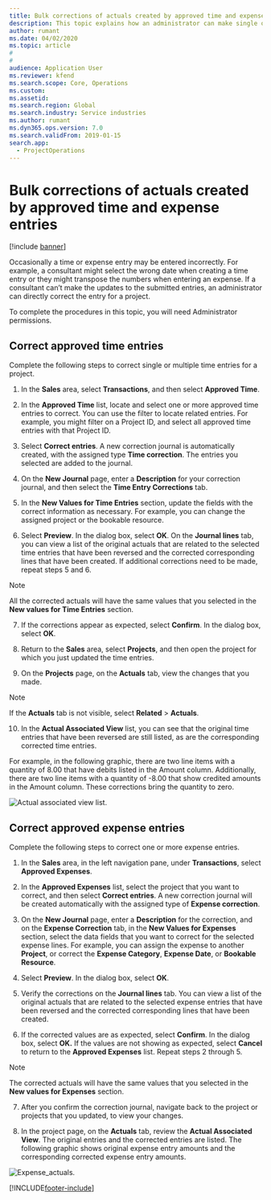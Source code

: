 ```yaml
---
title: Bulk corrections of actuals created by approved time and expense entries
description: This topic explains how an administrator can make single or bulk corrections to previously approved time or expense entries if the billing is not complete.
author: rumant
ms.date: 04/02/2020
ms.topic: article
#
#
audience: Application User
ms.reviewer: kfend
ms.search.scope: Core, Operations
ms.custom: 
ms.assetid: 
ms.search.region: Global
ms.search.industry: Service industries
ms.author: rumant
ms.dyn365.ops.version: 7.0
ms.search.validFrom: 2019-01-15
search.app: 
  - ProjectOperations
---
```


# Bulk corrections of actuals created by approved time and expense entries

[!include [banner](../includes/psa-now-project-operations.md)]

Occasionally a time or expense entry may be entered incorrectly. For example, a consultant might select the wrong date when creating a time entry or they might transpose the numbers when entering an expense. If a consultant can’t make the updates to the submitted entries, an administrator can directly correct the entry for a project.

To complete the procedures in this topic, you will need Administrator permissions.

## Correct approved time entries     

Complete the following steps to correct single or multiple time entries for a project.

1. In the **Sales** area, select **Transactions**, and then select **Approved Time**. 

2. In the **Approved Time** list, locate and select one or more approved time entries to correct. You can use the filter to locate related entries. For example, you might filter on a Project ID, and select all approved time entries with that Project ID.

3. Select **Correct entries**. A new correction journal is automatically created, with the assigned type **Time correction**. The entries you selected are added to the journal. 

4. On the **New Journal** page, enter a **Description** for your correction journal, and then select the **Time Entry Corrections** tab.  
5. In the **New Values for Time Entries** section, update the fields with the correct information as necessary. For example, you can change the assigned project or the bookable resource.

6. Select **Preview**. In the dialog box, select **OK**. On the **Journal lines** tab, you can view a list of the original actuals that are related to the selected time entries that have been reversed and the corrected corresponding lines that have been created. If additional corrections need to be made, repeat steps 5 and 6. 

> [!NOTE]
> All the corrected actuals will have the same values that you selected in the **New values for Time Entries** section.

7. If the corrections appear as expected, select **Confirm**. In the dialog box, select **OK**.

8. Return to the **Sales** area, select **Projects**, and then open the project for which you just updated the time entries. 

9. On the **Projects** page, on the **Actuals** tab, view the changes that you made. 

> [!NOTE]
> If the **Actuals** tab is not visible, select **Related** > **Actuals**.  

10. In the **Actual Associated View** list, you can see that the original time entries that have been reversed are still listed, as are the corresponding corrected time entries. 

For example, in the following graphic, there are two line items with a quantity of 8.00 that have debits listed in the Amount column. Additionally, there are two line items with a quantity of -8.00 that show credited amounts in the Amount column. These corrections bring the quantity to zero.

![Actual associated view list.](https://github.com/MicrosoftDocs/dynamics-365-customer-engagement-pr/blob/bulk-corrections-actuals-created-by-approved-time-expense-entries.md/time-actuals.png)
 
## Correct approved expense entries

Complete the following steps to correct one or more expense entries. 

1. In the **Sales** area, in the left navigation pane, under **Transactions**, select **Approved Expenses**.

2. In the **Approved Expenses** list, select the project that you want to correct, and then select **Correct entries**. A new correction journal will be created automatically with the assigned type of **Expense correction**. 

3. On the **New Journal** page, enter a **Description** for the correction, and on the **Expense Correction** tab, in the **New Values for Expenses** section, select the data fields that you want to correct for the selected expense lines. For example, you can assign the expense to another **Project**, or correct the **Expense Category**, **Expense Date**, or **Bookable Resource**.

4. Select **Preview**. In the dialog box, select **OK**. 

5. Verify the corrections on the **Journal lines** tab. You can view a list of the original actuals that are related to the selected expense entries that have been reversed and the corrected corresponding lines that have been created.

6. If the corrected values are as expected, select **Confirm**. In the dialog box, select **OK.** If the values are not showing as expected, select **Cancel** to return to the **Approved Expenses** list. Repeat steps 2 through 5. 

> [!NOTE]
> The corrected actuals will have the same values that you selected in the **New values for Expenses** section.

7. After you confirm the correction journal, navigate back to the project or projects that you updated, to view your changes.  

8. In the project page, on the **Actuals** tab, review the **Actual Associated View**. The original entries and the corrected entries are listed. The following graphic shows original expense entry amounts and the corresponding corrected expense entry amounts. 

![Expense_actuals.](https://user-images.githubusercontent.com/60806505/77122219-4cd52900-69fa-11ea-8349-ccd2ffebf640.png)


[!INCLUDE[footer-include](../includes/footer-banner.md)]